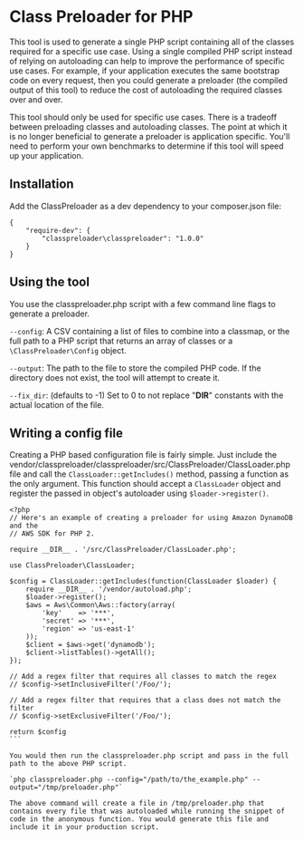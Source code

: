 Class Preloader for PHP
=======================

This tool is used to generate a single PHP script containing all of the classes
required for a specific use case. Using a single compiled PHP script instead of relying on autoloading can help to improve the performance of specific use cases. For example, if your application executes the same bootstrap code on every request, then you could generate a preloader (the compiled output of this tool) to reduce the cost of autoloading the required classes over and over.

This tool should only be used for specific use cases. There is a tradeoff between preloading classes and autoloading classes. The point at which it is no longer beneficial to generate a preloader is application specific. You'll need to perform your own benchmarks to determine if this tool will speed up your application.

Installation
------------

Add the ClassPreloader as a dev dependency to your composer.json file:

```
{
    "require-dev": {
        "classpreloader\classpreloader": "1.0.0"
    }
}
```

Using the tool
--------------

You use the classpreloader.php script with a few command line flags to generate a preloader.

`--config`: A CSV containing a list of files to combine into a classmap, or the full path to a PHP script that returns an array of classes or a `\ClassPreloader\Config` object.

`--output`: The path to the file to store the compiled PHP code. If the directory does not exist, the tool will attempt to create it.

`--fix_dir`: (defaults to -1) Set to 0 to not replace "__DIR__" constants with the actual location of the file.

Writing a config file
---------------------

Creating a PHP based configuration file is fairly simple. Just include the vendor/classpreloader/classpreloader/src/ClassPreloader/ClassLoader.php file and call the `ClassLoader::getIncludes()` method, passing a function as the only  argument. This function should accept a `ClassLoader` object and register the passed in object's autoloader using `$loader->register()`.

````
<?php
// Here's an example of creating a preloader for using Amazon DynamoDB and the
// AWS SDK for PHP 2.

require __DIR__ . '/src/ClassPreloader/ClassLoader.php';

use ClassPreloader\ClassLoader;

$config = ClassLoader::getIncludes(function(ClassLoader $loader) {
    require __DIR__ . '/vendor/autoload.php';
    $loader->register();
    $aws = Aws\Common\Aws::factory(array(
        'key'    => '***',
        'secret' => '***',
        'region' => 'us-east-1'
    ));
    $client = $aws->get('dynamodb');
    $client->listTables()->getAll();
});

// Add a regex filter that requires all classes to match the regex
// $config->setInclusiveFilter('/Foo/');

// Add a regex filter that requires that a class does not match the filter
// $config->setExclusiveFilter('/Foo/');

return $config
```

You would then run the classpreloader.php script and pass in the full path to the above PHP script.

`php classpreloader.php --config="/path/to/the_example.php" --output="/tmp/preloader.php"`

The above command will create a file in /tmp/preloader.php that contains every file that was autoloaded while running the snippet of code in the anonymous function. You would generate this file and include it in your production script.
